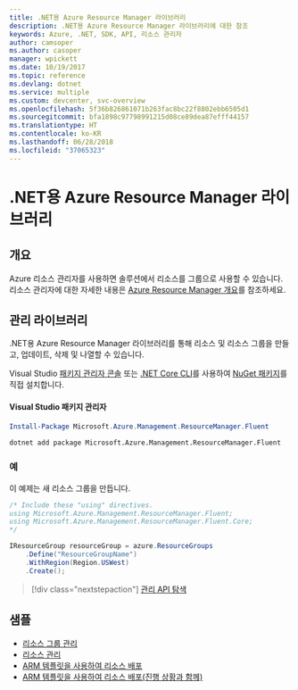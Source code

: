```yaml
---
title: .NET용 Azure Resource Manager 라이브러리
description: .NET용 Azure Resource Manager 라이브러리에 대한 참조
keywords: Azure, .NET, SDK, API, 리소스 관리자
author: camsoper
ms.author: casoper
manager: wpickett
ms.date: 10/19/2017
ms.topic: reference
ms.devlang: dotnet
ms.service: multiple
ms.custom: devcenter, svc-overview
ms.openlocfilehash: 5f36b826861071b263fac8bc22f8802ebb6505d1
ms.sourcegitcommit: bfa1898c97798991215d08ce89dea87efff44157
ms.translationtype: HT
ms.contentlocale: ko-KR
ms.lasthandoff: 06/28/2018
ms.locfileid: "37065323"
---
```

# <a name="azure-resource-manager-libraries-for-net"></a>.NET용 Azure Resource Manager 라이브러리

## <a name="overview"></a>개요

Azure 리소스 관리자를 사용하면 솔루션에서 리소스를 그룹으로 사용할 수 있습니다.  리소스 관리자에 대한 자세한 내용은 [Azure Resource Manager 개요](https://docs.microsoft.com/azure/azure-resource-manager/resource-group-overview)를 참조하세요.

## <a name="management-library"></a>관리 라이브러리

.NET용 Azure Resource Manager 라이브러리를 통해 리소스 및 리소스 그룹을 만들고, 업데이트, 삭제 및 나열할 수 있습니다.

Visual Studio [패키지 관리자 콘솔][PackageManager] 또는 [.NET Core CLI][DotNetCLI]를 사용하여 [NuGet 패키지](https://www.nuget.org/packages/Microsoft.Azure.Management.ResourceManager.Fluent)를 직접 설치합니다.

#### <a name="visual-studio-package-manager"></a>Visual Studio 패키지 관리자

```powershell
Install-Package Microsoft.Azure.Management.ResourceManager.Fluent
```

```bash
dotnet add package Microsoft.Azure.Management.ResourceManager.Fluent
```

### <a name="example"></a>예

이 예제는 새 리소스 그룹을 만듭니다.

```csharp
/* Include these "using" directives.
using Microsoft.Azure.Management.ResourceManager.Fluent;
using Microsoft.Azure.Management.ResourceManager.Fluent.Core;
*/

IResourceGroup resourceGroup = azure.ResourceGroups
    .Define("ResourceGroupName")
    .WithRegion(Region.USWest)
    .Create();
```

> [!div class="nextstepaction"]
> [관리 API 탐색](/dotnet/api/overview/azure/resources/management)


## <a name="samples"></a>샘플

* [리소스 그룹 관리](https://github.com/Azure-Samples/resources-dotnet-manage-resource-group)
* [리소스 관리](https://github.com/Azure-Samples/resources-dotnet-manage-resource)
* [ARM 템플릿을 사용하여 리소스 배포](https://github.com/Azure-Samples/resources-dotnet-deploy-using-arm-template)
* [ARM 템플릿을 사용하여 리소스 배포(진행 상황과 함께)](https://github.com/Azure-Samples/resources-dotnet-deploy-using-arm-template-with-progress)


[PackageManager]: https://docs.microsoft.com/nuget/tools/package-manager-console
[DotNetCLI]: https://docs.microsoft.com/dotnet/core/tools/dotnet-add-package
